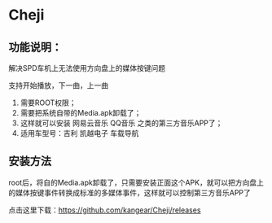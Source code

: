 # Cheji

## 功能说明：

解决SPD车机上无法使用方向盘上的媒体按键问题

支持开始播放，下一曲，上一曲

1. 需要ROOT权限； 
2. 需要把系统自带的Media.apk卸载了； 
3. 这样就可以安装 网易云音乐 QQ音乐 之类的第三方音乐APP了； 
4. 适用车型号：吉利 凯越电子 车载导航

## 安装方法
root后，将自的Media.apk卸载了，只需要安装正面这个APK，就可以把方向盘上的媒体按键事件转换成标准的多媒体事件，这样就可以控制第三方音乐APP了

点击这里下载：https://github.com/kangear/Cheji/releases
